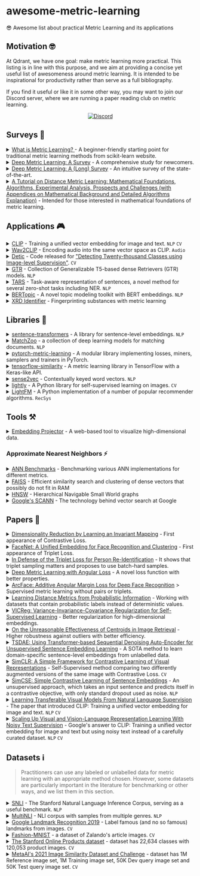 # awesome-metric-learning
😎 Awesome list about practical Metric Learning and its applications

## Motivation 🤓
At Qdrant, we have one goal: make metric learning more practical. This listing is in line with this purpose, and we aim at providing a concise yet useful list of awesomeness around metric learning. It is intended to be inspirational for productivity rather than serve as a full bibliography.

If you find it useful or like it in some other way, you may want to join our Discord server, where we are running a paper reading club on metric learning.

<p align=center>
    <a href="https://discord.gg/tdtYvXjC4h"><img src="https://img.shields.io/badge/Discord-Qdrant-5865F2.svg?logo=discord" alt="Discord"></a>
</p>


## Surveys 📖

<details>
<summary><a href='http://contrib.scikit-learn.org/metric-learn/introduction.html'>What is Metric Learning? </a> - A beginner-friendly starting point for traditional metric learning methods from scikit-learn website.</summary>

> It has proceeding guides for [supervised](http://contrib.scikit-learn.org/metric-learn/supervised.html), [weakly supervised](http://contrib.scikit-learn.org/metric-learn/weakly_supervised.html) and [unsupervised](http://contrib.scikit-learn.org/metric-learn/unsupervised.html) metric learning algorithms in [`metric_learn`](http://contrib.scikit-learn.org/metric-learn/metric_learn.html) package.
</details>

<details>
<summary><a href="https://www.mdpi.com/2073-8994/11/9/1066/htm">Deep Metric Learning: A Survey</a> - A comprehensive 
study for newcomers.</summary>

> Factors such as sampling strategies, distance metrics, and network structures are systematically analyzed by comparing the quantitative results of the methods.
</details>

<details>
<summary><a href="https://hav4ik.github.io/articles/deep-metric-learning-survey">Deep Metric Learning: A (Long) Survey</a> - An intuitive survey of the state-of-the-art.</summary>

> It discusses the need for metric learning, old and state-of-the-art approaches, and some real-world use cases.
</details>

<details>
<summary><a href="https://arxiv.org/abs/1812.05944">A Tutorial on Distance Metric Learning: Mathematical Foundations, Algorithms, Experimental Analysis, Prospects and Challenges (with Appendices on Mathematical Background and Detailed Algorithms Explanation)</a> - Intended for those interested in mathematical foundations of metric learning.</summary>

</details>


## Applications 🎮

<details>
<summary><a href="https://github.com/openai/CLIP">CLIP</a> - Training a unified vector embedding for image and text. <code>NLP</code> <code>CV</code></summary>

> CLIP offers state-of-the-art zero-shot image classification and image retrieval with a natural language query. See [demo](https://colab.research.google.com/github/openai/clip/blob/master/notebooks/Interacting_with_CLIP.ipynb).
</details>

<details>
<summary><a href="https://github.com/descriptinc/lyrebird-wav2clip">Wav2CLIP</a> - Encoding audio into the same vector space as CLIP. <code>Audio</code> </summary>

> This work achieves zero-shot classification and cross-modal audio retrieval from natural language queries.
</details>

<details>
<summary><a href="https://github.com/facebookresearch/Detic">Detic</a> - Code released for <a href="https://arxiv.org/abs/2201.02605">"Detecting Twenty-thousand Classes using Image-level Supervision"</a>. <code>CV</code></summary>

> It is an open-class object detector to detect any label encoded by CLIP without finetuning. See [demo](https://huggingface.co/spaces/akhaliq/Detic).
</details>

<details>
<summary><a href="https://tfhub.dev/google/collections/gtr/1">GTR</a> - Collection of Generalizable T5-based dense Retrievers (GTR) models. <code>NLP</code></summary>

> TensorFlow Hub offers a collection of pretrained models from the paper [Large Dual Encoders Are Generalizable Retrievers](https://arxiv.org/abs/2112.07899).
> GTR models are first initialized from a pre-trained T5 checkpoint. They are then further pre-trained with a set of community question-answer pairs. Finally, they are fine-tuned on the MS Marco dataset.
> The two encoders are shared so the GTR model functions as a single text encoder. The input is variable-length English text and the output is a 768-dimensional vector.
</details>

<details>
<summary><a href="https://github.com/flairNLP/flair/blob/master/resources/docs/TUTORIAL_10_TRAINING_ZERO_SHOT_MODEL.md">TARS</a> - Task-aware representation of sentences, a novel method for several zero-shot tasks including NER. <code>NLP</code></summary>

> The method and pretrained models found in Flair go beyond zero-shot sequence classification and offers zero-shot span tagging abilities for tasks such as named entity recognition and part of speech tagging.
</details>

<details>
<summary><a href="https://github.com/MaartenGr/BERTopic">BERTopic</a> - A novel topic modeling toolkit with BERT embeddings. <code>NLP</code></summary>

> It leverages HuggingFace Transformers and c-TF-IDF to create dense clusters allowing for easily interpretable topics while keeping important words in the topic descriptions. It supports guided, (semi-) supervised, and dynamic topic modeling beautiful visualizations.
</details>

<details>
<summary><a href="https://github.com/ma921/XRDidentifier">XRD Identifier</a> - Fingerprinting substances with metric learning</summary>

> Identification of substances based on spectral analysis plays a vital role in forensic science. Similarly, the material identification process is of paramount importance for malfunction reasoning in manufacturing sectors and materials research.
> This models enables to identify materials with deep metric learning applied to X-Ray Diffraction (XRD) spectrum. Read [this post](https://towardsdatascience.com/automatic-spectral-identification-using-deep-metric-learning-with-1d-regnet-and-adacos-8b7fb36f2d5f) for more background.
</details>

## Libraries 🧰

<details>
<summary><a href="https://github.com/UKPLab/sentence-transformers">sentence-transformers</a> - A library for 
sentence-level embeddings. <code>NLP</code></summary>

> Developed on top of the well-known [Transformers](https://github.com/huggingface/transformers) library, it provides an easy way to finetune Transformer-based models to obtain sequence-level embeddings.
</details>

<details>
<summary><a href="https://github.com/NTMC-Community/MatchZoo">MatchZoo</a> - a collection of deep learning models for matching documents. <code>NLP</code></summary>

> The goal of MatchZoo is to provide a high-quality codebase for deep text matching research, such as document retrieval, question answering, conversational response ranking, and paraphrase identification.
</details>

<details>
<summary><a href="https://github.com/KevinMusgrave/pytorch-metric-learning">pytorch-metric-learning</a> - A modular library implementing losses, miners, samplers and trainers in PyTorch.</summary>

</details>

<details>
<summary><a href="https://github.com/tensorflow/similarity">tensorflow-similarity</a> - A metric learning library in 
TensorFlow with a Keras-like API.</summary>

> It provides support for self-supervised contrastive learning and state-of-the-art methods such as SimCLR, SimSian, and Barlow Twins.
</details>

<details>
<summary><a href="https://github.com/explosion/sense2vec">sense2vec</a> - Contextually keyed word vectors. <code>NLP</code></summary>

> A PyTorch library to train and inference with contextually-keyed word vectors augmented with part-of-speech tags to achieve multi-word queries.
</details>

<details>
<summary><a href="https://github.com/lightly-ai/lightly">lightly</a> - A Python library for self-supervised learning on images. <code>CV</code></summary>

> A PyTorch library to efficiently train self-supervised computer vision models with state-of-the-art techniques such as SimCLR, SimSian, Barlow Twins, BYOL, among others.
</details>

<details>
<summary><a href="https://github.com/lyst/lightfm">LightFM</a> - A Python implementation of a number of popular 
recommender algorithms. <code>RecSys</code></summary>

> It supports incorporating user and item features to the traditional matrix factorization. It represents users and items as a sum of the latent representations of their features, thus achieving a better generalization.
</details>

## Tools ⚒️

<details>
<summary><a href="https://projector.tensorflow.org/">Embedding Projector</a> - A web-based tool to visualize high-dimensional data.</summary>

> It supports UMAP, T-SNE, PCA, or custom techniques to analyze embeddings of encoders.
</details>

### Approximate Nearest Neighbors ⚡
<details>
<summary><a href="https://github.com/erikbern/ann-benchmarks">ANN Benchmarks</a> - Benchmarking various ANN implementations for different metrics.</summary>

> It provides benchmarking of 20+ ANN algorithms on nine standard datasets with support to bring your dataset. ([Medium Post](https://medium.com/towards-artificial-intelligence/how-to-choose-the-best-nearest-neighbors-algorithm-8d75d42b16ab?sk=889bc0006f5ff773e3a30fa283d91ee7))
</details>

<details>
<summary><a href="https://github.com/facebookresearch/faiss">FAISS</a> - Efficient similarity search and clustering of dense vectors that possibly do not fit in RAM</summary>

> It is not the fastest ANN algorithm but achieves memory efficiency thanks to various quantization and indexing methods such as IVF, PQ, and IVF-PQ. ([Tutorial](https://www.pinecone.io/learn/faiss-tutorial/))
</details>

<details>
<summary><a href="https://github.com/nmslib/hnswlib">HNSW</a> - Hierarchical Navigable Small World graphs</summary>

> It is still one of the fastest ANN algorithms out there, requiring relatively a higher memory usage. (Paper: [Efficient and robust approximate nearest neighbor search using Hierarchical Navigable Small World graphs](https://arxiv.org/abs/1603.09320))
</details>

<details>
<summary><a href="https://github.com/google-research/google-research/tree/master/scann">Google's SCANN</a> - The technology behind vector search at Google</summary>

> Paper: [Accelerating Large-Scale Inference with Anisotropic Vector Quantization](https://arxiv.org/abs/1908.10396)
</details>


## Papers 🔬
<details>
<summary><a href="http://yann.lecun.com/exdb/publis/pdf/hadsell-chopra-lecun-06.pdf">Dimensionality Reduction by 
Learning an Invariant Mapping</a> - First appearance of Contrastive Loss.</summary>

> Published by Yann Le Cun et al. (2005), its main focus was on dimensionality reduction. However, the method proposed has excellent properties for metric learning such as preserving neighbourhood relationships and generalization to unseen data, and it has extensive applications with a great number of variations ever since. It is advised that you read [this great post](https://medium.com/@maksym.bekuzarov/losses-explained-contrastive-loss-f8f57fe32246) to better understand its importance for metric learning.
</details>

<details>
<summary><a href="https://arxiv.org/abs/1503.03832">FaceNet: A Unified Embedding for Face Recognition and Clustering</a> - First appearance of Triplet Loss.</summary>

> The paper introduces Triplet Loss, which can be seen as the "ImageNet moment" for deep metric learning. It is still one of the state-of-the-art methods and has a great number of applications in almost any data modality.
</details>

<details>
<summary><a href="https://arxiv.org/abs/1703.07737">In Defense of the Triplet Loss for Person Re-Identification</a> - It shows that triplet sampling matters and proposes to use batch-hard samples.</summary>

</details>

<details>
<summary><a href="https://arxiv.org/abs/1708.01682">Deep Metric Learning with Angular Loss</a> - A novel loss function 
with better properties.</summary>

> It provides scale invariance, robustness against feature variance, and better convergence than Contrastive and Triplet Loss.
</details>

<details>
<summary><a href="https://arxiv.org/abs/1801.07698">ArcFace: Additive Angular Margin Loss for Deep Face Recognition</a> 
> Supervised metric learning without pairs or triplets.</summary>

> Although it is originally designed for the face recognition task, this loss function achieves state-of-the-art results in many other metric learning problems with a simpler and faster data feeding. It is also robust against unclean and unbalanced data when modified with sub-centers and a dynamic margin.
</details>

<details>
<summary><a href="https://cse.buffalo.edu/~lusu/papers/TKDD2020.pdf">Learning Distance Metrics from Probabilistic Information</a> - Working with datasets that contain probabilistic labels instead of deterministic values.</summary>

</details>

<details>
<summary><a href="https://arxiv.org/abs/2105.04906">VICReg: Variance-Invariance-Covariance Regularization for 
Self-Supervised Learning</a> - Better regularization for high-dimensional embeddings.</summary>

> The paper introduces a method that explicitly avoids the collapse problem in high dimensions with a simple regularization term on the variance of the embeddings along each dimension individually. This new term can be incorporated into other methods to stabilize the training and performance improvements.
</details>

<details>
<summary><a href="https://arxiv.org/abs/2104.13643">On the Unreasonable Effectiveness of Centroids in Image Retrieval</a> - Higher robustness against outliers with better efficiency.</summary>

> The paper proposes using the mean centroid representation during training and retrieval for robustness against outliers and more stable features. It further reduces retrieval time and storage requirements, making it suitable for production deployments.
</details>

<details>
<summary><a href="https://arxiv.org/abs/2104.06979">TSDAE: Using Transformer-based Sequential Denoising Auto-Encoder for Unsupervised Sentence Embedding Learning</a> - A SOTA method to learn domain-specific sentence-level embeddings from unlabelled data.</summary>

</details>

<details>
<summary><a href="http://arxiv.org/abs/2002.05709">SimCLR: A Simple Framework for Contrastive Learning of Visual Representations</a> - Self-Supervised method comparing two differently augmented versions of the same image with Contrastive Loss. <code>CV</code></summary>

> It demonstrates among other things that
> - composition of data augmentations plays a critical role - Random Crop + Random Color distortion provides the best downstream classifier accuracy,
> - introducing a learnable nonlinear transformation between the representation and the contrastive loss substantially improves the quality of the learned representations,
> - and Contrastive learning benefits from larger batch sizes and more training steps compared to supervised learning.
</details>

<details>
<summary><a href="https://aclanthology.org/2021.emnlp-main.552">SimCSE: Simple Contrastive Learning of Sentence Embeddings</a> - An unsupervised approach, which takes an input sentence and predicts itself in a contrastive objective, with only standard dropout used as noise. <code>NLP</code></summary>

> They also incorporates annotated pairs from natural language inference datasets into their contrastive learning framework in a supervised setting, showing that contrastive learning objective regularizes pre-trained embeddings’ anisotropic space to be more uniform, and it better aligns positive pairs when supervised signals are available.
</details>

<details>
<summary><a href="http://arxiv.org/abs/2103.00020">Learning Transferable Visual Models From Natural Language Supervision</a> - The paper that introduced CLIP: Training a unified vector embedding for image and text. <code>NLP</code> <code>CV</code></summary>
</details>

<details>
<summary><a href="http://arxiv.org/abs/2102.05918">Scaling Up Visual and Vision-Language Representation Learning With Noisy Text Supervision</a> - Google's answer to CLIP: Training a unified vector embedding for image and text but using noisy text instead of a carefully curated dataset. <code>NLP</code> <code>CV</code></summary>
</details>


## Datasets ℹ️
> Practitioners can use any labeled or unlabelled data for metric learning with an appropriate method chosen. However, some datasets are particularly important in the literature for benchmarking or other ways, and we list them in this section.

<details>
<summary><a href="https://nlp.stanford.edu/projects/snli/">SNLI</a> - The Stanford Natural Language Inference Corpus, 
serving as a useful benchmark. <code>NLP</code></summary>

> The dataset contains pairs of sentences labeled as `contradiction`, `entailment`, and `neutral` regarding semantic relationships. Useful to train semantic search models in metric learning.
</details>

<details>
<summary><a href="https://cims.nyu.edu/~sbowman/multinli/">MultiNLI</a> - NLI corpus with samples from multiple genres. <code>NLP</code></summary>

> Modeled on the SNLI corpus, the dataset contains sentence pairs from various genres of spoken and written text, and it also offers a distinctive cross-genre generalization evaluation.
</details>

<details>
<summary><a href="https://www.kaggle.com/c/landmark-recognition-2019">Google Landmark Recognition 2019</a> - Label famous (and no so famous) landmarks from images. <code>CV</code></summary>

> Shared as a part of a Kaggle competition by Google, this dataset is more diverse and thus more interesting than the first version.
</details>

<details>
<summary><a href="https://github.com/zalandoresearch/fashion-mnist">Fashion-MNIST</a> - a dataset of Zalando's article images. <code>CV</code></summary>

> The dataset consists of a training set of 60,000 examples and a test set of 10,000 examples. Each example is a 28x28 grayscale image, associated with a label from 10 classes.
</details>

<details>
<summary><a href="https://cvgl.stanford.edu/projects/lifted_struct/">The Stanford Online Products dataset</a> - dataset has 22,634 classes with 120,053 product images. <code>CV</code></summary>

> The dataset is published along with ["Deep Metric Learning via Lifted Structured Feature Embedding"](https://github.com/rksltnl/Deep-Metric-Learning-CVPR16) paper.
</details>

<details>
<summary><a href="https://www.drivendata.org/competitions/79/">MetaAI's 2021 Image Similarity Dataset and Challenge</a> - dataset has 1M Reference image set, 1M Training image set, 50K Dev query image set and 50K Test query image set. <code>CV</code></summary>

> The dataset is published along with ["The 2021 Image Similarity Dataset and Challenge"](http://arxiv.org/abs/2106.09672) paper.
</details>
